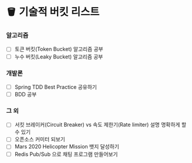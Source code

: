# 🪣 기술적 버킷 리스트

### 알고리즘
- [ ] 토큰 버킷(Token Bucket) 알고리즘 공부
- [ ] 누수 버킷(Leaky Bucket) 알고리즘 공부

### 개발론
- [ ] Spring TDD Best Practice 공유하기
- [ ] BDD 공부

### 그 외
- [ ] 서킷 브레이커(Circuit Breaker) vs 속도 제한기(Rate limiter) 설명 명확하게 할 수 있기
- [ ] 오픈소스 커미터 되보기
- [ ] Mars 2020 Helicopter Mission 뱃지 달성하기
- [ ] Redis Pub/Sub 으로 채팅 프로그램 만들어보기
